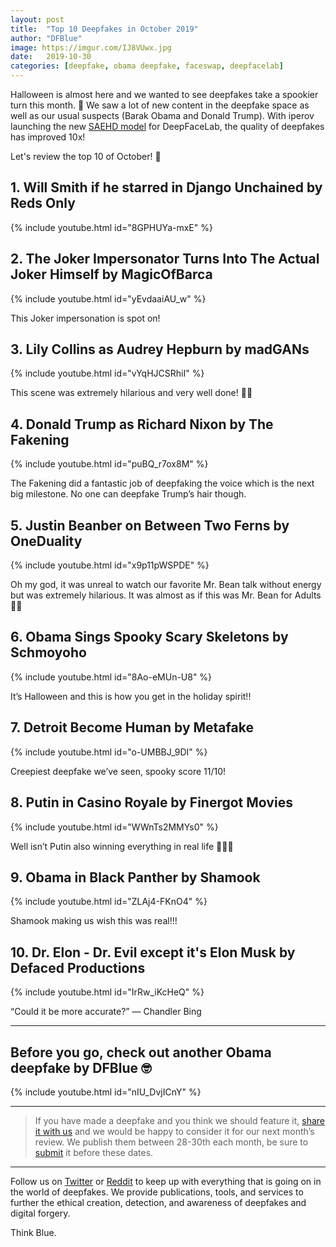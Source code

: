 ```yaml
---
layout: post
title:  "Top 10 Deepfakes in October 2019"
author: "DFBlue"
image: https://imgur.com/IJ8VUwx.jpg
date:   2019-10-30
categories: [deepfake, obama deepfake, faceswap, deepfacelab]
---
```


Halloween is almost here and we wanted to see deepfakes take a spookier turn this month. 🎃
We saw a lot of new content in the deepfake space as well as our usual suspects (Barak Obama and Donald Trump). With iperov launching the new [SAEHD model](https://pub.dfblue.com/pub/2019-10-25-deepfacelab-tutorial) for DeepFaceLab, the quality of deepfakes has improved 10x!

Let's review the top 10 of October! 👻

## 1. Will Smith if he starred in Django Unchained by Reds Only
{% include youtube.html id="8GPHUYa-mxE" %}

## 2. The Joker Impersonator Turns Into The Actual Joker Himself by MagicOfBarca
{% include youtube.html id="yEvdaaiAU_w" %}

This Joker impersonation is spot on! 

## 3. Lily Collins as Audrey Hepburn by madGANs
{% include youtube.html id="vYqHJCSRhiI" %}

This scene was extremely hilarious and very well done! 💪🏻

## 4. Donald Trump as Richard Nixon by The Fakening
{% include youtube.html id="puBQ_r7ox8M" %}

The Fakening did a fantastic job of deepfaking the voice which is the next big milestone. No one can deepfake Trump’s hair though.

## 5. Justin Beanber on Between Two Ferns by OneDuality
{% include youtube.html id="x9p11pWSPDE" %}

Oh my god, it was unreal to watch our favorite Mr. Bean talk without energy but was extremely hilarious. It was almost as if this was Mr. Bean for Adults 🍃🤐

## 6. Obama Sings Spooky Scary Skeletons by Schmoyoho	
{% include youtube.html id="8Ao-eMUn-U8" %}

It’s Halloween and this is how you get in the holiday spirit!! 

## 7. Detroit Become Human by Metafake
{% include youtube.html id="o-UMBBJ_9DI" %}

Creepiest deepfake we’ve seen, spooky score 11/10!

## 8. Putin in Casino Royale by Finergot Movies
{% include youtube.html id="WWnTs2MMYs0" %}

Well isn’t Putin also winning everything in real life 💁🏻‍♀️

## 9. Obama in Black Panther by Shamook
{% include youtube.html id="ZLAj4-FKnO4" %}

Shamook making us wish this was real!!!

## 10. Dr. Elon - Dr. Evil except it's Elon Musk by Defaced Productions
{% include youtube.html id="IrRw_iKcHeQ" %}

“Could it be more accurate?” — Chandler Bing

-----

## Before you go, check out another Obama deepfake by DFBlue 🤓

{% include youtube.html id="nIU_DvjICnY" %}

-----

> If you have made a deepfake and you think we should feature it, [share it with us](https://dfblue.com/#submit-deepfake) and we would be happy to consider it for our next month’s review. We publish them between 28-30th each month, be sure to [submit](https://dfblue.com/#submit-deepfake) it before these dates.

-----

Follow us on [Twitter](https://twitter.com/dfblue) or [Reddit](https://reddit.com/u/deepfakeblue) to keep up with everything that is going on in the world of deepfakes. We provide publications, tools, and services to further the ethical creation, detection, and awareness of deepfakes and digital forgery.

Think Blue.
